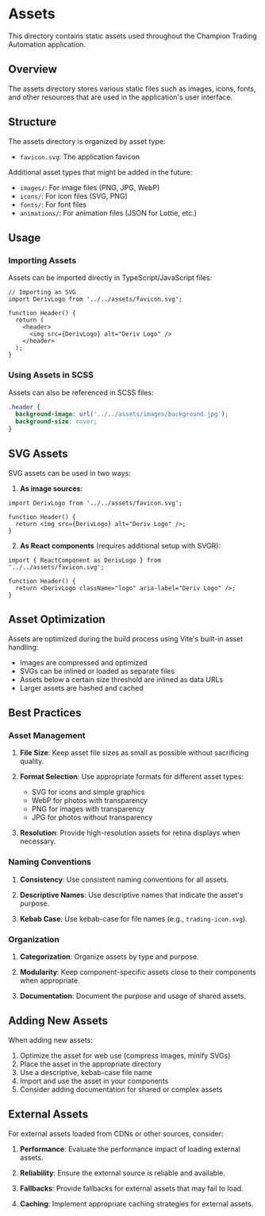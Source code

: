 # Assets

This directory contains static assets used throughout the Champion Trading Automation application.

## Overview

The assets directory stores various static files such as images, icons, fonts, and other resources that are used in the application's user interface.

## Structure

The assets directory is organized by asset type:

- `favicon.svg`: The application favicon

Additional asset types that might be added in the future:
- `images/`: For image files (PNG, JPG, WebP)
- `icons/`: For icon files (SVG, PNG)
- `fonts/`: For font files
- `animations/`: For animation files (JSON for Lottie, etc.)

## Usage

### Importing Assets

Assets can be imported directly in TypeScript/JavaScript files:

```tsx
// Importing an SVG
import DerivLogo from '../../assets/favicon.svg';

function Header() {
  return (
    <header>
      <img src={DerivLogo} alt="Deriv Logo" />
    </header>
  );
}
```

### Using Assets in SCSS

Assets can also be referenced in SCSS files:

```scss
.header {
  background-image: url('../../assets/images/background.jpg');
  background-size: cover;
}
```

## SVG Assets

SVG assets can be used in two ways:

1. **As image sources**:

```tsx
import DerivLogo from '../../assets/favicon.svg';

function Header() {
  return <img src={DerivLogo} alt="Deriv Logo" />;
}
```

2. **As React components** (requires additional setup with SVGR):

```tsx
import { ReactComponent as DerivLogo } from '../../assets/favicon.svg';

function Header() {
  return <DerivLogo className="logo" aria-label="Deriv Logo" />;
}
```

## Asset Optimization

Assets are optimized during the build process using Vite's built-in asset handling:

- Images are compressed and optimized
- SVGs can be inlined or loaded as separate files
- Assets below a certain size threshold are inlined as data URLs
- Larger assets are hashed and cached

## Best Practices

### Asset Management

1. **File Size**: Keep asset file sizes as small as possible without sacrificing quality.

2. **Format Selection**: Use appropriate formats for different asset types:
   - SVG for icons and simple graphics
   - WebP for photos with transparency
   - PNG for images with transparency
   - JPG for photos without transparency

3. **Resolution**: Provide high-resolution assets for retina displays when necessary.

### Naming Conventions

1. **Consistency**: Use consistent naming conventions for all assets.

2. **Descriptive Names**: Use descriptive names that indicate the asset's purpose.

3. **Kebab Case**: Use kebab-case for file names (e.g., `trading-icon.svg`).

### Organization

1. **Categorization**: Organize assets by type and purpose.

2. **Modularity**: Keep component-specific assets close to their components when appropriate.

3. **Documentation**: Document the purpose and usage of shared assets.

## Adding New Assets

When adding new assets:

1. Optimize the asset for web use (compress images, minify SVGs)
2. Place the asset in the appropriate directory
3. Use a descriptive, kebab-case file name
4. Import and use the asset in your components
5. Consider adding documentation for shared or complex assets

## External Assets

For external assets loaded from CDNs or other sources, consider:

1. **Performance**: Evaluate the performance impact of loading external assets.

2. **Reliability**: Ensure the external source is reliable and available.

3. **Fallbacks**: Provide fallbacks for external assets that may fail to load.

4. **Caching**: Implement appropriate caching strategies for external assets.
